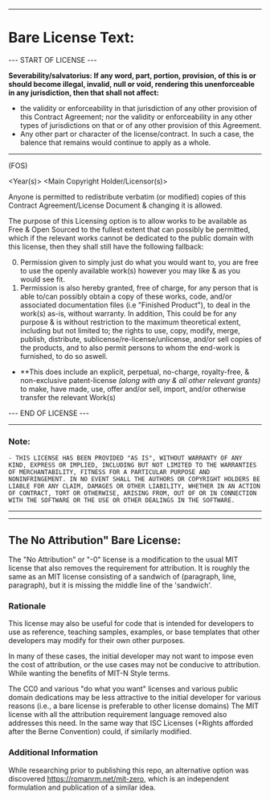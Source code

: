  
 
--- 
 
 
#  Bare License Text: 
 
  
 --- START OF LICENSE --- 
  
**Severability/salvatorius: If any word, part, portion, provision, of this is or should become illegal, invalid, null or void, rendering this unenforceable in any jurisdiction, then that shall not affect:** 

* the validity or enforceability in that jurisdiction of any other provision of this Contract Agreement; nor the validity or enforceability in any other types of jurisdictions on that or of any other provision of this Agreement.
* Any other part or character of the license/contract. 
In such a case, the balence that remains would continue to apply as a whole. 

--- 

 (FOS) 
  
 <Year(s)>  <Main Copyright Holder/Licensor(s)>  
   

Anyone is permitted to redistribute verbatim (or modified) copies of 
this Contract Agreement/License Document & changing it is allowed. 
 
 The purpose of this Licensing option is to allow works to be available as Free & Open Sourced to the fullest extent that can possibly be permitted, which if the relevant works cannot be dedicated to the public domain with this license, then they shall still have the following fallback: 

 0. Permission given to simply just do what you would want to, you are free to use the openly available work(s) however you may like & as you would see fit. 
 1. Permission is also hereby granted, free of charge, for any person that is able to/can possibly obtain a copy of these works, code, 
 and/or associated documentation files (i.e "Finished Product"), to deal in the work(s) as-is, without warranty. 
In addition, This could be for any purpose & is without restriction to the maximum theoretical extent, including but not limited to; the rights to use, copy, modify,
merge, publish, distribute, sublicense/re-license/unlicense, and/or sell copies of the products, and to
also permit persons to whom the end-work is furnished, to do so aswell. 
   
   + **This does include an explicit, perpetual, no-charge, royalty-free, & non-exclusive patent-license *(along with any & all other relevant grants)*  
   to make, have made, use, offer and/or sell, import, and/or otherwise transfer the relevant Work(s)  
  
   --- END OF LICENSE --- 
   
--- 
 

### Note: 

```
- THIS LICENSE HAS BEEN PROVIDED "AS IS", WITHOUT WARRANTY OF ANY KIND, EXPRESS OR IMPLIED, INCLUDING BUT NOT LIMITED TO THE WARRANTIES OF MERCHANTABILITY, FITNESS FOR A PARTICULAR PURPOSE AND NONINFRINGEMENT. IN NO EVENT SHALL THE AUTHORS OR COPYRIGHT HOLDERS BE LIABLE FOR ANY CLAIM, DAMAGES OR OTHER LIABILITY, WHETHER IN AN ACTION OF CONTRACT, TORT OR OTHERWISE, ARISING FROM, OUT OF OR IN CONNECTION WITH THE SOFTWARE OR THE USE OR OTHER DEALINGS IN THE SOFTWARE.
``` 
---  
 
--- --- --- 

## The No Attribution" Bare License:

The "No Attribution" or "-0" license is a modification to the
usual MIT license that also removes the requirement for attribution. It is
roughly the same as an MIT license consisting of a sandwich of
(paragraph, line, paragraph), but it is missing the middle line of the
'sandwich'.

### Rationale

This license may also be useful for code that is intended for
developers to use as reference, teaching samples, examples, or
base templates that other developers may modify for their own other purposes.

In many of these cases, the initial developer may not want to impose
even the cost of attribution, or the use cases may not be conducive to
attribution. While wanting the benefits of MIT-N Style terms.

The CC0 and various "do what you want" licenses and various public
domain dedications may be less attractive to the initial developer for
various reasons (i.e., a bare license is preferable to other license domains)
  The MIT license with all the attribution requirement
language removed also addresses this need. In the same way that ISC Licenses (+Rights afforded after the Berne Convention) could, if similarly modified. 


### Additional Information

While researching prior to publishing this repo, an alternative option was discovered
<https://romanrm.net/mit-zero>, which is an independent
formulation and publication of a similar idea. 
 
